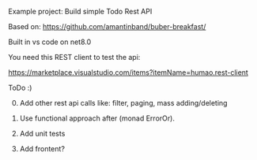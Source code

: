 Example project: Build simple Todo Rest API

Based on: https://github.com/amantinband/buber-breakfast/

Built in vs code on net8.0

You need this REST client to test the api:

https://marketplace.visualstudio.com/items?itemName=humao.rest-client


ToDo :)

0) Add other rest api calls like: filter, paging, mass adding/deleting

1) Use functional approach after (monad ErrorOr).

2) Add unit tests

3) Add frontent?